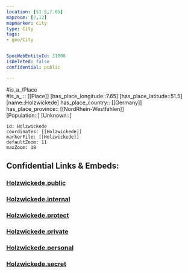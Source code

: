 ```yaml
---
location: [51.5,7.65] 
mapzoom: [7,12] 
mapmarker: city 
type: City
tags:
- geo/City


SpocWebEntityId: 31008
isDeleted: false
confidential: public

---
```

#is_a_/Place  
#is_a_ :: [[Place]] 
[has_place_longitude::7.65] 
[has_place_latitude::51.5] 
[name::Holzwickede] 
has_place_country:: [[Germany]]  
has_place_province:: [[NordRhein-Westfahlen]]  
[Population::] 
[Unknown::] 


```leaflet
id: Holzwickede
coordinates: [[Holzwickede]] 
markerFile: [[Holzwickede]] 
defaultZoom: 11 
maxZoom: 18
```


## Confidential Links & Embeds: 

### [Holzwickede.public](/_public/\Earth\Continent\Europe\Europe~Central\Germany\Germany~West\Nordrhein-Westfalen\counties~NW\Unna\cities~UnnaHolzwickede.public.md) 

### [Holzwickede.internal](/_internal/\Earth\Continent\Europe\Europe~Central\Germany\Germany~West\Nordrhein-Westfalen\counties~NW\Unna\cities~UnnaHolzwickede.internal.md) 

### [Holzwickede.protect](/_protect/\Earth\Continent\Europe\Europe~Central\Germany\Germany~West\Nordrhein-Westfalen\counties~NW\Unna\cities~UnnaHolzwickede.protect.md) 

### [Holzwickede.private](/_private/\Earth\Continent\Europe\Europe~Central\Germany\Germany~West\Nordrhein-Westfalen\counties~NW\Unna\cities~UnnaHolzwickede.private.md) 

### [Holzwickede.personal](/_personal/\Earth\Continent\Europe\Europe~Central\Germany\Germany~West\Nordrhein-Westfalen\counties~NW\Unna\cities~UnnaHolzwickede.personal.md) 

### [Holzwickede.secret](/_secret/\Earth\Continent\Europe\Europe~Central\Germany\Germany~West\Nordrhein-Westfalen\counties~NW\Unna\cities~UnnaHolzwickede.secret.md)

